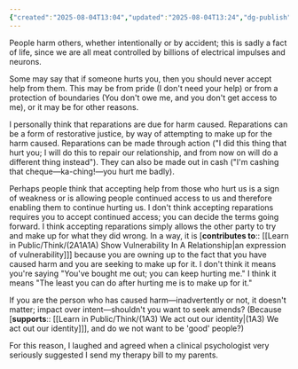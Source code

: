 ```yaml
---
{"created":"2025-08-04T13:04","updated":"2025-08-04T13:24","dg-publish":true,"dg-path":"Think/(15) Reparations are not charity and can be cashed.md","permalink":"/think/15-reparations-are-not-charity-and-can-be-cashed/","dgPassFrontmatter":true,"noteIcon":"1"}
---
```


People harm others, whether intentionally or by accident; this is sadly a fact of life, since we are all meat controlled by billions of electrical impulses and neurons. 

Some may say that if someone hurts you, then you should never accept help from them. This may be from pride (I don't need your help) or from a protection of boundaries (You don't owe me, and you don't get access to me), or it may be for other reasons. 

I personally think that reparations are due for harm caused. Reparations can be a form of restorative justice, by way of attempting to make up for the harm caused. Reparations can be made through action ("I did this thing that hurt you; I will do this to repair our relationship, and from now on will do a different thing instead"). They can also be made out in cash ("I'm cashing that cheque—ka-ching!—you hurt me badly). 

Perhaps people think that accepting help from those who hurt us is a sign of weakness or is allowing people continued access to us and therefore enabling them to continue hurting us. I don't think accepting reparations requires you to accept continued access; you can decide the terms going forward. I think accepting reparations simply allows the other party to try and make up for what they did wrong. In a way, it is [**contributes to**:: [[Learn in Public/Think/(2A1A1A) Show Vulnerability In A Relationship\|an expression of vulnerability]]] because you are owning up to the fact that you have caused harm and you are seeking to make up for it. I don't think it means you're saying "You've bought me out; you can keep hurting me." I think it means "The least you can do after hurting me is to make up for it."

If you are the person who has caused harm—inadvertently or not, it doesn't matter; impact over intent—shouldn't you want to seek amends? (Because [**supports**:: [[Learn in Public/Think/(1A3) We act out our identity\|(1A3) We act out our identity]]], and do we not want to be 'good' people?)

For this reason, I laughed and agreed when a clinical psychologist very seriously suggested I send my therapy bill to my parents. 